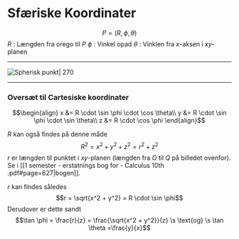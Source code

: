# Sfæriske Koordinater

$$P = (R, \phi, \theta)$$
$R$ : Længden fra orego til $P$
$\phi$ : Vinkel opad 
$\theta$ : Vinklen fra $x$-aksen i $xy$-planen

---

![Spherisk punkt| 270](https://external-content.duckduckgo.com/iu/?u=https%3A%2F%2Fmse.redwoods.edu%2Fdarnold%2Fmath50c%2Fmathjax%2Fspherical%2Fspherical3.png&f=1&nofb=1)

---


### Oversæt til Cartesiske koordinater
$$\begin{align}
x &= R \cdot  \sin \phi \cdot \cos \theta\\
y &= R \cdot  \sin \phi \cdot \sin \theta\\
z &= R \cdot  \cos \phi
\end{align}$$

$R$ kan også findes på denne måde
$$R^2 = x^2 + y^2 + z^2 = r^2+z^2$$
$r$ er længden til punktet i $xy$-planen (længden fra $O$ til $Q$ på billedet ovenfor). Se i [[1 semester - erstatnings bog for - Calculus 10th .pdf#page=627|bogen]].

$r$ kan findes således
$$r = \sqrt{x^2 + y^2} = R \cdot  \sin \phi$$
Derudover er dette sandt
$$\tan \phi = \frac{r}{z} = \frac{\sqrt{x^2 + y^2}}{z} \s \text{og} \s \tan \theta =\frac{y}{x}$$